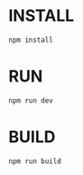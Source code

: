 # INSTALL 
```bash
npm install
```

# RUN 
```bash
npm run dev
```

# BUILD 
```bash
npm run build
```

